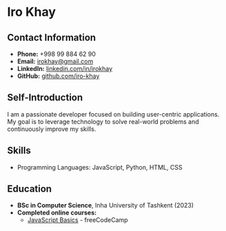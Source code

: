 # Iro Khay

## Contact Information
- **Phone:** +998 99 884 62 90
- **Email:** irokhay@gmail.com
- **LinkedIn:** [linkedin.com/in/irokhay](https://linkedin.com/in/irokhay)
- **GitHub:** [github.com/iro-khay](https://github.com/iro-khay)

## Self-Introduction
I am a passionate developer focused on building user-centric applications. My goal is to leverage technology to solve real-world problems and continuously improve my skills.

## Skills
- Programming Languages: JavaScript, Python, HTML, CSS

## Education

- **BSc in Computer Science**, Inha University of Tashkent (2023)
- **Completed online courses:**
  - [JavaScript Basics](https://freecodecamp.org) - freeCodeCamp
